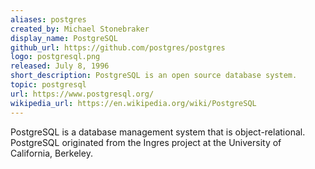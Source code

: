 ```yaml
---
aliases: postgres
created_by: Michael Stonebraker
display_name: PostgreSQL
github_url: https://github.com/postgres/postgres
logo: postgresql.png
released: July 8, 1996
short_description: PostgreSQL is an open source database system.
topic: postgresql
url: https://www.postgresql.org/
wikipedia_url: https://en.wikipedia.org/wiki/PostgreSQL
---
```

PostgreSQL is a database management system that is object-relational. PostgreSQL originated from the Ingres project at the University of California, Berkeley.
